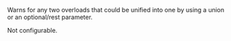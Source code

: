 Warns for any two overloads that could be unified into one by using a union or an optional/rest parameter.

Not configurable.